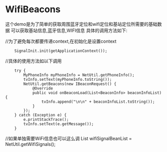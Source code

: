 # WifiBeacons
这个demo是为了简单的获取周围蓝牙定位和wifi定位和基站定位所需要的基础数据
可以获取基站信息,蓝牙信息,WIFI信息
具体的调用方法如下:

//为了避免每次都要传递context,在初始化是设置context

        SignalInit.init(getApplicationContext());

 //具体的使用方法如以下调用

        try {
            MyPhoneInfo myPhoneInfo = NetUtil.getPhoneInfo();
            tvInfo.setText(myPhoneInfo.toString());
            NetUtil.getBeacons(new IBeaconRequest() {
                @Override
                public void onBeaconLoad(List<BeaconInfo> beaconInfoList) {
                    tvInfo.append("\n\n" + beaconInfoList.toString());
                }
            });
        } catch (Exception e) {
            e.printStackTrace();
            tvInfo.setText(e.getMessage());
        }
  //如果单独需要WiFi信息也可以这么调
  List<WifiSignalBean> wifiSignalBeanList = NetUtil.getWifiSignals();

